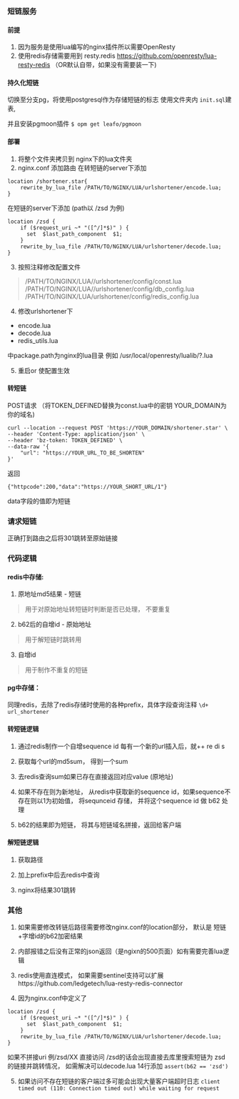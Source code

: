 

### 短链服务
#### 前提
1. 因为服务是使用lua编写的nginx插件所以需要OpenResty
2. 使用redis存储需要用到 resty.redis https://github.com/openresty/lua-resty-redis （OR默认自带，如果没有需要装一下)

#### 持久化短链
切换至分支pg，将使用postgresql作为存储短链的标志
使用文件夹内 ```init.sql```建表, 

并且安装pgmoon插件
``` $ opm get leafo/pgmoon ```


#### 部署
1. 将整个文件夹拷贝到 nginx下的lua文件夹
2. nginx.conf 添加路由
在转短链的server下添加
```
location /shortener.star{
    rewrite_by_lua_file /PATH/TO/NGINX/LUA/urlshortener/encode.lua;
}
```
在短链的server下添加 (path以 /zsd 为例)
```
location /zsd {
    if ($request_uri ~* "([^/]*$)" ) {
      set  $last_path_component  $1;
    }
    rewrite_by_lua_file /PATH/TO/NGINX/LUA/urlshortener/decode.lua;
}   
```
3. 按照注释修改配置文件 
> /PATH/TO/NGINX/LUA//urlshortener/config/const.lua  
> /PATH/TO/NGINX/LUA//urlshortener/config/db_config.lua 
> /PATH/TO/NGINX/LUA/urlshortener/config/redis_config.lua

4. 修改urlshortener下
* encode.lua 
* decode.lua 
* redis_utils.lua  

中package.path为nginx的lua目录 例如 /usr/local/openresty/lualib/?.lua  

5. 重启or 使配置生效 

#### 转短链
POST请求 （将TOKEN_DEFINED替换为const.lua中的密钥 YOUR_DOMAIN为你的域名)
```
curl --location --request POST 'https://YOUR_DOMAIN/shortener.star' \
--header 'Content-Type: application/json' \
--header 'bz-token: TOKEN_DEFINED' \
--data-raw '{
    "url": "https://YOUR_URL_TO_BE_SHORTEN"
}'
```
返回 
```
{"httpcode":200,"data":"https://YOUR_SHORT_URL/1"}
```
data字段的值即为短链

### 请求短链
正确打到路由之后将301跳转至原始链接





### 代码逻辑
#### redis中存储: 

1. 原地址md5结果 - 短链
 >用于对原始地址转短链时判断是否已处理， 不要重复
2. b62后的自增id - 原始地址
 >用于解短链时跳转用
3. 自增id
 >用于制作不重复的短链

#### pg中存储：
同理redis，去除了redis存储时使用的各种prefix，具体字段查询注释 ```\d+ url_shortener```
#### 转短链逻辑
1. 通过redis制作一个自增sequence id 每有一个新的url插入后，就++
re di s
2. 获取每个url的md5sum， 得到一个sum

3. 去redis查询sum如果已存在直接返回对应value (原地址)

4. 如果不存在则为新地址， 从redis中获取新的sequence id，如果sequence不存在则以1为初始值， 将sequnceid 存储， 并将这个sequence id 做 b62 处理

5. b62的结果即为短链， 将其与短链域名拼接，返回给客户端

#### 解短链逻辑

1. 获取路径

2. 加上prefix中后去redis中查询

3. nginx将结果301跳转

### 其他

1. 如果需要修改转链后路径需要修改nginx.conf的location部分， 默认是 短链+字增id的b62加密结果

2. 内部报错之后没有正常的json返回（是ngixn的500页面）如有需要完善lua逻辑

3. redis使用直连模式， 如果需要sentinel支持可以扩展https://github.com/ledgetech/lua-resty-redis-connector

4. 因为nginx.conf中定义了 
```
location /zsd {
    if ($request_uri ~* "([^/]*$)" ) {
      set  $last_path_component  $1;
    }
    rewrite_by_lua_file /PATH/TO/NGINX/LUA/urlshortener/decode.lua;
}   
```

如果不拼接uri 例/zsd/XX 直接访问 /zsd的话会出现直接去库里搜索短链为 zsd 的链接并跳转情况， 如需解决可以decode.lua 14行添加
    ```assert(b62 == 'zsd')```

5. 如果访问不存在短链的客户端过多可能会出现大量客户端超时日志
```client timed out (110: Connection timed out) while waiting for request```
